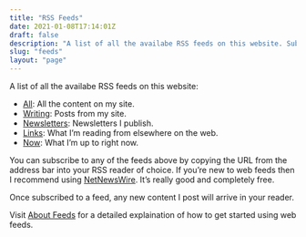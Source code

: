 ```yaml
---
title: "RSS Feeds"
date: 2021-01-08T17:14:01Z
draft: false
description: "A list of all the availabe RSS feeds on this website. Subscribe to feeds for all content, or articles, Newsletter issues or Notes individually."
slug: "feeds"
layout: "page"
---
```


A list of all the availabe RSS feeds on this website:

- [All](/feed.xml): All the content on my site.
- [Writing](/writing/feed.xml): Posts from my site.
- [Newsletters](/newsletter/feed.xml): Newsletters I publish.
- [Links](/links/feed.xml): What I’m reading from elsewhere on the web.
- [Now](/now/feed.xml): What I’m up to right now.

You can subscribe to any of the feeds above by copying the URL from the address bar into your RSS reader of choice. If you’re new to web feeds then I recommend using [NetNewsWire](https://netnewswire.com/). It’s really good and completely free.

Once subscribed to a feed, any new content I post will arrive in your reader.

Visit [About Feeds](https://aboutfeeds.com/) for a detailed explaination of how to get started using web feeds.